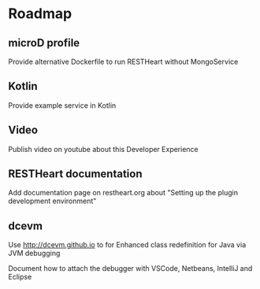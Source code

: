# Roadmap

## microD profile

Provide alternative Dockerfile to run RESTHeart without MongoService

## Kotlin

Provide example service in Kotlin

## Video

Publish video on youtube about this Developer Experience

## RESTHeart documentation

Add documentation page on restheart.org about "Setting up the plugin development environment"

## dcevm

Use http://dcevm.github.io to for Enhanced class redefinition for Java via JVM debugging

Document how to attach the debugger with VSCode, Netbeans, IntelliJ and Eclipse